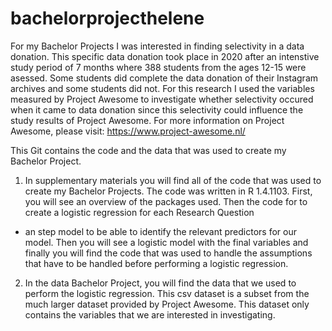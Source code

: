 # bachelorprojecthelene

For my Bachelor Projects I was interested in finding selectivity in a data donation. 
This specific data donation took place in 2020 after an intenstive study period of 7 months where 388 students from the ages 12-15 were asessed.
Some students did complete the data donation of their Instagram archives and some students did not. 
For this research I used the variables measured by Project Awesome to investigate whether selectivity occured when it came to data donation 
since this selectivity could influence the study results of Project Awesome. For more information on Project Awesome, please visit: https://www.project-awesome.nl/ 

This Git contains the code and the data that was used to create my Bachelor Project. 
1. In supplementary materials you will find all of the code that was used to create my Bachelor Projects. The code was written in R 1.4.1103.
  First, you will see an overview of the packages used. Then the code for to create a logistic regression for each Research Question 
  + an step model to be able to identify the relevant predictors for our model. Then you will see a logistic model with the final variables
  and finally you will find the code that was used to handle the assumptions that have to be handled before performing a logistic regression. 
  
2. In the data Bachelor Project, you will find the data that we used to perform the logistic regression. 
   This csv dataset is a subset from the much larger dataset provided by Project Awesome. This dataset only contains the variables that we are interested in investigating.
   
